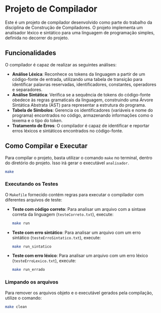 # Projeto de Compilador

Este é um projeto de compilador desenvolvido como parte do trabalho da disciplina de Construção de Compiladores. O projeto implementa um analisador léxico e sintático para uma linguagem de programação simples, definida no decorrer do projeto.

## Funcionalidades

O compilador é capaz de realizar as seguintes análises:

  * **Análise Léxica**: Reconhece os tokens da linguagem a partir de um código-fonte de entrada, utilizando uma tabela de transição para identificar palavras reservadas, identificadores, constantes, operadores e separadores.
  * **Análise Sintática**: Verifica se a sequência de tokens do código-fonte obedece às regras gramaticais da linguagem, construindo uma Árvore Sintática Abstrata (AST) para representar a estrutura do programa.
  * **Tabela de Símbolos**: Gerencia os identificadores (variáveis e nome do programa) encontrados no código, armazenando informações como o lexema e o tipo do token.
  * **Tratamento de Erros**: O compilador é capaz de identificar e reportar erros léxicos e sintáticos encontrados no código-fonte.



## Como Compilar e Executar

Para compilar o projeto, basta utilizar o comando `make` no terminal, dentro do diretório do projeto. Isso irá gerar o executável `analisador`.

```bash
make
```

### Executando os Testes

O `Makefile` fornecido contém regras para executar o compilador com diferentes arquivos de teste:

  * **Teste com código correto**: Para analisar um arquivo com a sintaxe correta da linguagem (`testeCorreto.txt`), execute:

    ```bash
    make run
    ```

  * **Teste com erro sintático**: Para analisar um arquivo com um erro sintático (`testeErroSintatico.txt`), execute:

    ```bash
    make run_sintatico
    ```

  * **Teste com erro léxico**: Para analisar um arquivo com um erro léxico (`testeErroLexico.txt`), execute:

    ```bash
    make run_errado
    ```

### Limpando os arquivos

Para remover os arquivos objeto e o executável gerados pela compilação, utilize o comando:

```bash
make clean
```